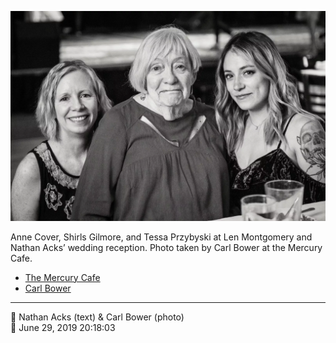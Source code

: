 ![Anne Cover, Shirls Gilmore, and Tessa Przybyski](assets/664370230c0290526355e8787c351d37.webp)

Anne Cover, Shirls Gilmore, and Tessa Przybyski at Len Montgomery and Nathan Acks’ wedding reception. Photo taken by Carl Bower at the Mercury Cafe.

* [The Mercury Cafe](http://mercurycafe.com)
* [Carl Bower](https://carlbowerphotos.com)

- - - -

<span aria-hidden="true">👥</span> Nathan Acks (text) & Carl Bower (photo)  
<span aria-hidden="true">📅</span> June 29, 2019 20:18:03
